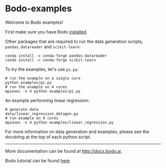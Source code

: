 # Bodo-examples

Welcome to Bodo examples!

First make sure you have Bodo [installed](http://docs.bodo.ai/latest/source/install.html).

Other packages that are required to run the data generation scripts, `pandas_datareader` and `scikit-learn`:
	
	conda install -c conda-forge pandas-datareader
	conda install -c conda-forge scikit-learn

To try the examples, let's use `pi.py`:

    # run the example on a single core
    python examples/pi.py
    # run the example on 4 cores
    mpiexec -n 4 python examples/pi.py
 
An example performing linear regression:

	# generate data
	data/linear_regression_datagen.py
	# run example on 4 cores
	mpiexec -n 4 python examples/linear_regression.py

For more information on data generation and examples, please see the docstring at the top of each python script.

_________________________
More documentation can be found at http://docs.bodo.ai.

Bodo tutorial can be found [here](https://github.com/Bodo-inc/Bodo-tutorial)
